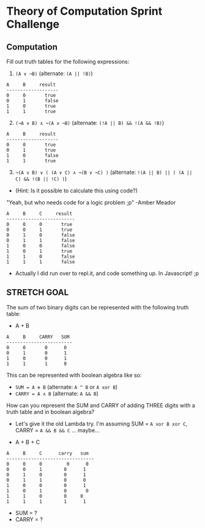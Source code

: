 # Theory of Computation Sprint Challenge

## Computation

Fill out truth tables for the following expressions:

1. `(A ∨ ¬B)`   (alternate: `(A || !B)`)
```
A     B     result
-------------------
0     0       true
0     1       false
1     0       true
1     1       true
```

2. `(¬A ∨ B) ∧ ¬(A ∧ ¬B)`   (alternate: `(!A || B) && !(A && !B)`)
```
A     B     result
-------------------
0     0       true
0     1       true
1     0       false
1     1       true
```

3. `¬(A ∨ B) ∨ ( (A ∨ C) ∧ ¬(B ∨ ¬C) )`   (alternate: `!(A || B) || ( (A || C) && !(B || !C) )`)
  * (Hint: Is it possible to calculate this using code?)

  "Yeah, but who needs code for a logic problem ;p" -Amber Meador
```
A     B     C     result
-------------------------
0     0     0       true
0     0     1       true
0     1     0       false
0     1     1       false
1     0     0       false
1     0     1       true
1     1     0       false
1     1     1       false
```


* Actually I did run over to repl.it, and code something up.  In Javascript!  ;p

<!-- 
let a =0;
let b =1;
let c =0;

if ( !(a || b) || ( (a || c) && !(b || !c) ) ) {
	console.log('true');
}
else {
	console.log('false');
}
-->


## STRETCH GOAL

The sum of two binary digits can be represented with the following truth table:

* A + B
```
A     B     CARRY   SUM
------------------------
0     0       0      0
0     1       0      1
1     0       0      1
1     1       1      0
```
This can be represented with boolean algebra like so:

* `SUM = A ⊕ B`  (alternate: `A ^ B` or `A xor B`)
* `CARRY = A ∧ B`  (alternate: `A && B`)


How can you represent the SUM and CARRY of adding THREE digits with a truth table and in boolean algebra?

* Let's give it the old Lambda try.  I'm assuming SUM = `A xor B xor C`, CARRY = `A && B && C` ... maybe...

* A + B + C
```
A     B     C      carry   sum
--------------------------------
0     0     0         0      0
0     0     1        0      1
0     1     0        0      1
0     1     1        0      0
1     0     0        0      1
1     0     1        0       0
1     1     0        0     0
1     1     1        1      1
```
* SUM = ?
* CARRY = ?
